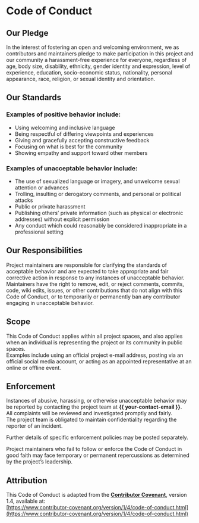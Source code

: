 # Code of Conduct

## Our Pledge

In the interest of fostering an open and welcoming environment, we as contributors and maintainers pledge to make participation in this project and our community a harassment-free experience for everyone, regardless of age, body size, disability, ethnicity, gender identity and expression, level of experience, education, socio-economic status, nationality, personal appearance, race, religion, or sexual identity and orientation.

## Our Standards

### Examples of positive behavior include:
- Using welcoming and inclusive language  
- Being respectful of differing viewpoints and experiences  
- Giving and gracefully accepting constructive feedback  
- Focusing on what is best for the community  
- Showing empathy and support toward other members  

### Examples of unacceptable behavior include:
- The use of sexualized language or imagery, and unwelcome sexual attention or advances  
- Trolling, insulting or derogatory comments, and personal or political attacks  
- Public or private harassment  
- Publishing others’ private information (such as physical or electronic addresses) without explicit permission  
- Any conduct which could reasonably be considered inappropriate in a professional setting  

## Our Responsibilities

Project maintainers are responsible for clarifying the standards of acceptable behavior and are expected to take appropriate and fair corrective action in response to any instances of unacceptable behavior.  
Maintainers have the right to remove, edit, or reject comments, commits, code, wiki edits, issues, or other contributions that do not align with this Code of Conduct, or to temporarily or permanently ban any contributor engaging in unacceptable behavior.

## Scope

This Code of Conduct applies within all project spaces, and also applies when an individual is representing the project or its community in public spaces.  
Examples include using an official project e-mail address, posting via an official social media account, or acting as an appointed representative at an online or offline event.

## Enforcement

Instances of abusive, harassing, or otherwise unacceptable behavior may be reported by contacting the project team at **{{ your-contact-email }}**.  
All complaints will be reviewed and investigated promptly and fairly.  
The project team is obligated to maintain confidentiality regarding the reporter of an incident.  

Further details of specific enforcement policies may be posted separately.

Project maintainers who fail to follow or enforce the Code of Conduct in good faith may face temporary or permanent repercussions as determined by the project’s leadership.

## Attribution

This Code of Conduct is adapted from the [**Contributor Covenant**](https://www.contributor-covenant.org), version 1.4, available at:  
[https://www.contributor-covenant.org/version/1/4/code-of-conduct.html](https://www.contributor-covenant.org/version/1/4/code-of-conduct.html)
